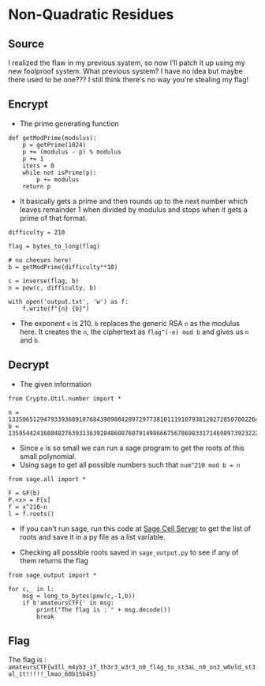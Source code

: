 # Non-Quadratic Residues

## Source

I realized the flaw in my previous system, so now I'll patch it up using my new foolproof system. What previous system? I have no idea but maybe there used to be one??? I still think there's no way you're stealing my flag!

## Encrypt

- The prime generating function
```
def getModPrime(modulus):
    p = getPrime(1024)
    p += (modulus - p) % modulus
    p += 1
    iters = 0
    while not isPrime(p):
        p += modulus
    return p
```
- It basically gets a prime and then rounds up to the next number which leaves remainder 1 when divided by modulus and stops when it gets a prime of that format.

```
difficulty = 210

flag = bytes_to_long(flag)

# no cheeses here!
b = getModPrime(difficulty**10)

c = inverse(flag, b)
n = pow(c, difficulty, b)

with open('output.txt', 'w') as f:
    f.write(f"{n} {b}")
```
- The exponent `e` is 210. `b` replaces the generic RSA `n` as the modulus here. It creates the `n`, the ciphertext as `flag^(-e) mod b` and gives us `n` and `b`.

## Decrypt

- The given information
```
from Crypto.Util.number import *

n = 13350651294793393689107684390908420972977381011191079381202728507002264420264784588373703945341668404762890725356808809021906408198983625375190500172144348596288910240548668158058030780501343680214713780242304547715977777103636873360269427453504233184515002477489763359569764117968027273137245802436961373256
b = 135954424160848276393136392848608760791498666756786983317146989739232222268153235587604168914827859099133726281621143020610041450200631778336472889038077986687446107427527703447531968569919642975653169056203851297117178187249653136191818357235077367060617558261023389453028554177668515375377299577050000000001
```

- Since `e` is so small we can run a sage program to get the roots of this small polynomial.
- Using sage to get all possible numbers such that `num^210 mod b = n`
```
from sage.all import *

F = GF(b)
P.<x> = F[x]
f = x^210-n
l = f.roots()
```
- If you can't run sage, run this code at [Sage Cell Server](https://sagecell.sagemath.org/) to get the list of roots and save it in a py file as a list variable.

- Checking all possible roots saved in `sage_output.py` to see if any of them returns the flag
```
from sage_output import *

for c,_ in l:
	msg = long_to_bytes(pow(c,-1,b))
	if b'amateursCTF{' in msg:
		print("The flag is : " + msg.decode())
		break
```

## Flag

The flag is : `amateursCTF{w3ll_m4yb3_if_th3r3_w3r3_n0_fl4g_to_st3aL_n0_on3_w0uld_st3al_1t!!!!!_lmao_60b15b45}`